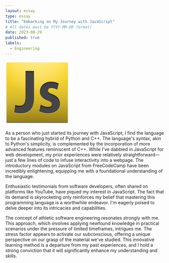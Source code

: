 ```yaml
---
layout: essay
type: essay
title: "Embarking on My Journey with JavaScript"
# All dates must be YYYY-MM-DD format!
date: 2023-08-29
published: true
labels:
  - Engineering
---
```


<img width="200px" class="rounded float-start pe-4" src="../img/embarking-on-javascript/javascript-logo.png">

As a person who just started its journey with JavaScript, I find the language to be a fascinating hybrid of Python and C++. The language's syntax, akin to Python's simplicity, is complemented by the incorporation of more advanced features reminiscent of C++. While I've dabbled in JavaScript for web development, my prior experiences were relatively straightforward—just a few lines of code to infuse interactivity into a webpage. The introductory modules on JavaScript from FreeCodeCamp have been incredibly enlightening, equipping me with a foundational understanding of the language.

Enthusiastic testimonials from software developers, often shared on platforms like YouTube, have piqued my interest in JavaScript. The fact that its demand is skyrocketing only reinforces my belief that mastering this programming language is a worthwhile endeavor. I'm eagerly poised to delve deeper into its intricacies and capabilities.

The concept of athletic software engineering resonates strongly with me. This approach, which involves applying newfound knowledge in practical scenarios under the pressure of limited timeframes, intrigues me. The stress factor appears to activate our subconscious, offering a unique perspective on our grasp of the material we've studied. This innovative learning method is a departure from my past experiences, and I hold a strong conviction that it will significantly enhance my understanding and skills.
